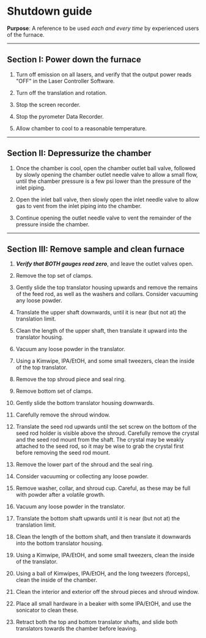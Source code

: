 # Shutdown guide
**Purpose**: A reference to be used *each and every time* by experienced users of the furnace.

---

## Section I: Power down the furnace
1. Turn off emission on all lasers, and verify that the output power reads "OFF" in the Laser Controller Software.

1. Turn off the translation and rotation.

1. Stop the screen recorder.

1. Stop the pyrometer Data Recorder.

1. Allow chamber to cool to a reasonable temperature.

---
## Section II: Depressurize the chamber
1. Once the chamber is cool, open the chamber outlet ball valve, followed by slowly opening the chamber outlet needle valve to allow a small flow, until the chamber pressure is a few psi lower than the pressure of the inlet piping.

1. Open the inlet ball valve, then slowly open the inlet needle valve to allow gas to vent from the inlet piping into the chamber.

1. Continue opening the outlet needle valve to vent the remainder of the pressure inside the chamber.

---

## Section III: Remove sample and clean furnace

1. ***Verify that BOTH gauges read zero***, and leave the outlet valves open.

1. Remove the top set of clamps.

1. Gently slide the top translator housing upwards and remove the remains of the feed rod, as well as the washers and collars. Consider vacuuming any loose powder.

1. Translate the upper shaft downwards, until it is near (but not at) the translation limit.

1. Clean the length of the upper shaft, then translate it upward into the translator housing.

1. Vacuum any loose powder in the translator.

1. Using a Kimwipe, IPA/EtOH, and some small tweezers, clean the inside of the top translator.

1. Remove the top shroud piece and seal ring.

1. Remove bottom set of clamps.

1. Gently slide the bottom translator housing downwards.

1. Carefully remove the shroud window.

1. Translate the seed rod upwards until the set screw on the bottom of the seed rod holder is visible above the shroud. Carefully remove the crystal and the seed rod mount from the shaft. The crystal may be weakly attached to the seed rod, so it may be wise to grab the crystal first before removing the seed rod mount.

1. Remove the lower part of the shroud and the seal ring.

1. Consider vacuuming or collecting any loose powder.

1. Remove washer, collar, and shroud cup. Careful, as these may be full with powder after a volatile growth.

1. Vacuum any loose powder in the translator.

1. Translate the bottom shaft upwards until it is near (but not at) the translation limit.

1. Clean the length of the bottom shaft, and then translate it downwards into the bottom translator housing.

1. Using a Kimwipe, IPA/EtOH, and some small tweezers, clean the inside of the translator.

1. Using a ball of Kimwipes, IPA/EtOH, and the long tweezers (forceps), clean the inside of the chamber.

1. Clean the interior and exterior off the shroud pieces and shroud window.

1. Place all small hardware in a beaker with some IPA/EtOH, and use the sonicator to clean these.

1. Retract both the top and bottom translator shafts, and slide both translators towards the chamber before leaving.